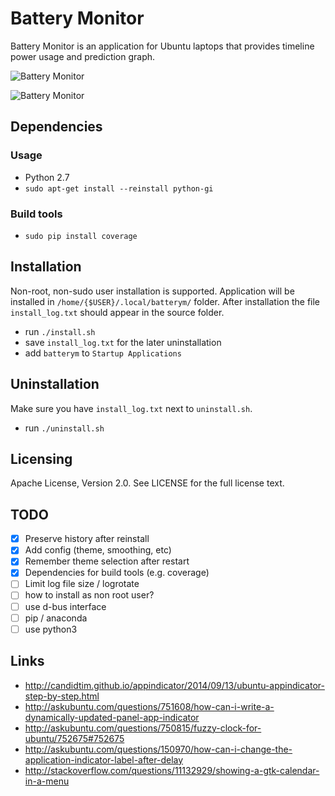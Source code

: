 # Battery Monitor

Battery Monitor is an application for Ubuntu laptops that provides timeline power usage and prediction graph.

![Battery Monitor](img/battery_monitor.png)

![Battery Monitor](img/battery_monitor2.png)

## Dependencies

### Usage

- Python 2.7
- `sudo apt-get install --reinstall python-gi`

### Build tools

- `sudo pip install coverage`

## Installation

Non-root, non-sudo user installation is supported. Application will be installed in `/home/{$USER}/.local/batterym/` folder. After installation the file `install_log.txt` should appear in the source folder.

- run `./install.sh`
- save `install_log.txt` for the later uninstallation
- add `batterym` to `Startup Applications`

## Uninstallation

Make sure you have `install_log.txt` next to `uninstall.sh`.

- run `./uninstall.sh`

## Licensing

Apache License, Version 2.0. See LICENSE for the full license text.

## TODO

- [x] Preserve history after reinstall
- [x] Add config (theme, smoothing, etc)
- [x] Remember theme selection after restart
- [x] Dependencies for build tools (e.g. coverage)
- [ ] Limit log file size / logrotate
- [ ] how to install as non root user?
- [ ] use d-bus interface
- [ ] pip / anaconda
- [ ] use python3

## Links

- http://candidtim.github.io/appindicator/2014/09/13/ubuntu-appindicator-step-by-step.html
- http://askubuntu.com/questions/751608/how-can-i-write-a-dynamically-updated-panel-app-indicator
- http://askubuntu.com/questions/750815/fuzzy-clock-for-ubuntu/752675#752675
- http://askubuntu.com/questions/150970/how-can-i-change-the-application-indicator-label-after-delay
- http://stackoverflow.com/questions/11132929/showing-a-gtk-calendar-in-a-menu
